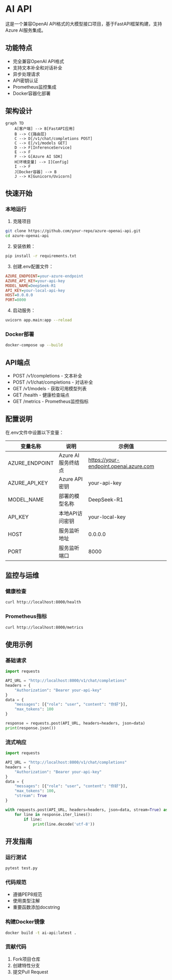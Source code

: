 # AI API

这是一个兼容OpenAI API格式的大模型接口项目，基于FastAPI框架构建，支持Azure AI服务集成。

## 功能特点

- 完全兼容OpenAI API格式
- 支持文本补全和对话补全
- 异步处理请求
- API密钥认证
- Prometheus监控集成
- Docker容器化部署

## 架构设计

```mermaid
graph TD
    A[客户端] --> B[FastAPI应用]
    B --> C{路由层}
    C --> D[/v1/chat/completions POST]
    C --> E[/v1/models GET]
    D --> F[InferenceService]
    E --> F
    F --> G[Azure AI SDK]
    H[环境变量] --> I[Config]
    I --> F
    J[Docker容器] --> B
    J --> K[Gunicorn/Uvicorn]
```

## 快速开始

### 本地运行
1. 克隆项目
```bash
git clone https://github.com/your-repo/azure-openai-api.git
cd azure-openai-api
```

2. 安装依赖：
```bash
pip install -r requirements.txt
```

3. 创建.env配置文件：
```ini
AZURE_ENDPOINT=your-azure-endpoint
AZURE_API_KEY=your-api-key
MODEL_NAME=DeepSeek-R1
API_KEY=your-local-api-key
HOST=0.0.0.0
PORT=8000
```

4. 启动服务：
```bash
uvicorn app.main:app --reload
```

### Docker部署
```bash
docker-compose up --build
```

## API端点

- POST /v1/completions - 文本补全
- POST /v1/chat/completions - 对话补全
- GET  /v1/models - 获取可用模型列表
- GET  /health - 健康检查端点
- GET  /metrics - Prometheus监控指标

## 配置说明

在.env文件中设置以下变量：

| 变量名称         | 说明                         | 示例值                                  |
|------------------|------------------------------|----------------------------------------|
| AZURE_ENDPOINT   | Azure AI服务终结点           | https://your-endpoint.openai.azure.com |
| AZURE_API_KEY    | Azure API密钥                | your-api-key                           |
| MODEL_NAME       | 部署的模型名称               | DeepSeek-R1                                  |
| API_KEY          | 本地API访问密钥              | your-local-key                         |
| HOST             | 服务监听地址                 | 0.0.0.0                                |
| PORT             | 服务监听端口                 | 8000                                   |

## 监控与运维

### 健康检查
```bash
curl http://localhost:8000/health
```

### Prometheus指标
```bash
curl http://localhost:8000/metrics
```

## 使用示例

### 基础请求
```python
import requests

API_URL = "http://localhost:8000/v1/chat/completions"
headers = {
    "Authorization": "Bearer your-api-key"
}
data = {
    "messages": [{"role": "user", "content": "你好"}],
    "max_tokens": 100
}

response = requests.post(API_URL, headers=headers, json=data)
print(response.json())
```

### 流式响应
```python
import requests

API_URL = "http://localhost:8000/v1/chat/completions"
headers = {
    "Authorization": "Bearer your-api-key"
}
data = {
    "messages": [{"role": "user", "content": "你好"}],
    "max_tokens": 100,
    "stream": True
}

with requests.post(API_URL, headers=headers, json=data, stream=True) as response:
    for line in response.iter_lines():
        if line:
            print(line.decode('utf-8'))
```

## 开发指南

### 运行测试
```bash
pytest test.py
```

### 代码规范
- 遵循PEP8规范
- 使用类型注解
- 重要函数添加docstring

### 构建Docker镜像
```bash
docker build -t ai-api:latest .
```

### 贡献代码
1. Fork项目仓库
2. 创建特性分支
3. 提交Pull Request
